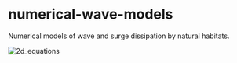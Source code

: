 # numerical-wave-models
Numerical models of wave and surge dissipation by natural habitats.

![2d_equations](https://github.com/alisonpeard/numerical-wave-models/assets/41169293/32adb0c8-fc74-4ede-9a8f-109283c89670)
